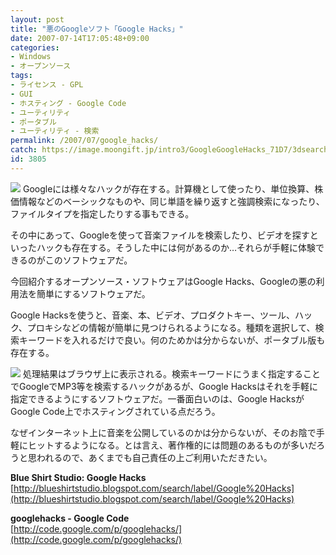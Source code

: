 ```yaml
---
layout: post
title: "悪のGoogleソフト「Google Hacks」"
date: 2007-07-14T17:05:48+09:00
categories:
- Windows
- オープンソース
tags: 
- ライセンス - GPL
- GUI
- ホスティング - Google Code
- ユーティリティ
- ポータブル
- ユーティリティ - 検索
permalink: /2007/07/google_hacks/
catch: https://image.moongift.jp/intro3/GoogleGoogleHacks_71D7/3dsearch4_thumb1.png
id: 3805
---
```

[![](https://image.moongift.jp/intro3/GoogleGoogleHacks_71D7/3dsearch3_thumb.png)](https://image.moongift.jp/intro3/GoogleGoogleHacks_71D7/3dsearch32.png) Googleには様々なハックが存在する。計算機として使ったり、単位換算、株価情報などのベーシックなものや、同じ単語を繰り返すと強調検索になったり、ファイルタイプを指定したりする事もできる。   
  
その中にあって、Googleを使って音楽ファイルを検索したり、ビデオを探すといったハックも存在する。そうした中には何があるのか…それらが手軽に体験できるのがこのソフトウェアだ。   
  
今回紹介するオープンソース・ソフトウェアはGoogle Hacks、Googleの悪の利用法を簡単にするソフトウェアだ。   
  
<!--more-->  
  
Google Hacksを使うと、音楽、本、ビデオ、プロダクトキー、ツール、ハック、プロキシなどの情報が簡単に見つけられるようになる。種類を選択して、検索キーワードを入れるだけで良い。何のためかは分からないが、ポータブル版も存在する。   
  
[![](https://image.moongift.jp/intro3/GoogleGoogleHacks_71D7/3dsearch4_thumb1.png)](https://image.moongift.jp/intro3/GoogleGoogleHacks_71D7/3dsearch43.png) 処理結果はブラウザ上に表示される。検索キーワードにうまく指定することでGoogleでMP3等を検索するハックがあるが、Google Hacksはそれを手軽に指定できるようにするソフトウェアだ。一番面白いのは、Google HacksがGoogle Code上でホスティングされている点だろう。   
  
なぜインターネット上に音楽を公開しているのかは分からないが、そのお陰で手軽にヒットするようになる。とは言え、著作権的には問題のあるものが多いだろうと思われるので、あくまでも自己責任の上ご利用いただきたい。   
  
**Blue Shirt Studio: Google Hacks**  
[http://blueshirtstudio.blogspot.com/search/label/Google%20Hacks](http://blueshirtstudio.blogspot.com/search/label/Google%20Hacks)  
  
**googlehacks - Google Code**  
[http://code.google.com/p/googlehacks/](http://code.google.com/p/googlehacks/)